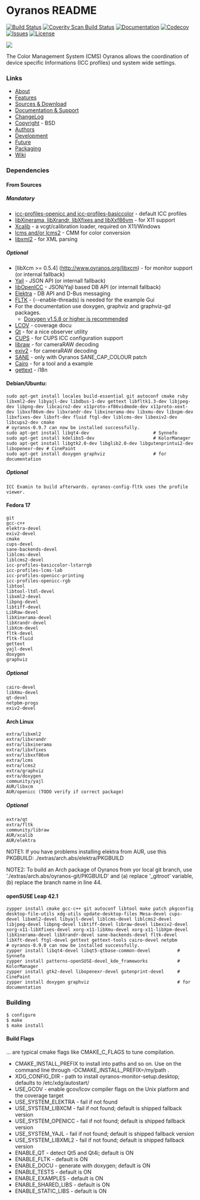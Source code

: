 # Oyranos README
[![Build Status](https://travis-ci.org/oyranos-cms/oyranos.svg?branch=master)](https://travis-ci.org/oyranos-cms/oyranos)
[![Coverity Scan Build Status](https://scan.coverity.com/projects/13943/badge.svg)](https://scan.coverity.com/projects/13943)
[![Documentation](https://codedocs.xyz/oyranos-cms/oyranos.svg)](https://codedocs.xyz/oyranos-cms/oyranos/)
[![Codecov](https://codecov.io/gh/oyranos-cms/oyranos/branch/master/graph/badge.svg)](https://codecov.io/gh/oyranos-cms/oyranos)
[![Issues](https://img.shields.io/github/issues-raw/oyranos-cms/oyranos.svg?style=flat-square)](https://github.com/oyranos-cms/oyranos/issues)
[![License](https://img.shields.io/badge/License-BSD%203--Clause-blue.svg)](https://opensource.org/licenses/BSD-3-Clause)

![](http://www.oyranos.org/images/oyranos_logo.svg)

The Color Management System (CMS) Oyranos allows the coordination of
device specific Informations (ICC profiles) und system wide settings.


### Links
* [About](http://www.oyranos.org/about)
* [Features](http://www.oyranos.org/features)
* [Sources & Download](http://www.oyranos.org/downloads/)
* [Documentation & Support](http://www.oyranos.org/support)
* [ChangeLog](ChangeLog.md)
* [Copyright](COPYING.md) - BSD
* [Authors](AUTHORS.md)
* [Development](http://www.oyranos.org/development)
* [Future](http://www.oyranos.org/future)
* [Packaging](PACKAGING.md)
* [Wiki](http://www.oyranos.org/wiki/index.php?title=Oyranos)


### Dependencies
#### From Sources
##### Mandatory
* [icc-profiles-openicc and icc-profiles-basiccolor](http://sourceforge.net/projects/openicc/files/) - default ICC profiles
* [libXinerama, libXrandr, libXfixes and libXxf86vm](http:/www.x.org) - for X11 support
* [Xcalib](http://www.etg.e-technik.uni-erlangen.de/web/doe/xcalib/) - a vcgt/calibration loader, required on X11/Windows 
* [lcms and/or lcms2](http://www.littlecms.com) - CMM for color conversion
* [libxml2](http://www.xmlsoft.org/) - for XML parsing

##### Optional
* [libXcm >= 0.5.4] (http://www.oyranos.org/libxcm) - for monitor support (or internal fallback)
* [Yajl](http://lloyd.github.com/yajl) - JSON API (or internall fallback)
* [libOpenICC](https://github.com/OpenICC/config) - JSON/Yajl based DB API (or internall fallback)
* [Elektra](http://www.libelektra.org) - DB API and D-Bus messaging
* [FLTK](http://www.fltk.org) - (--enable-threads) is needed for the example Gui
* For the documentation use doxygen, graphviz and graphviz-gd packages.
  * [Doxygen v1.5.8 or higher is recommended](http://www.doxygen.org)
* [LCOV](http://ltp.sourceforge.net/coverage/lcov.php) - coverage docu
* [Qt](http://www.qt.io) - for a nice observer utility
* [CUPS](http://www.cups.org) - for CUPS ICC configuration support
* [libraw](http://www.libraw.org) - for cameraRAW decoding
* [exiv2](http://www.exiv2.org/) - for cameraRAW decoding
* [SANE](http://www.sane-project.org/) - only with Oyranos SANE\_CAP\_COLOUR patch
* [Cairo](http://www.cairographics.org/) - for a tool and a example
* [gettext](https://www.gnu.org/software/gettext/) - i18n

#### Debian/Ubuntu:
    sudo apt-get install locales build-essential git autoconf cmake ruby libxml2-dev libyajl-dev libdbus-1-dev gettext libfltk1.3-dev libjpeg-dev libpng-dev libcairo2-dev x11proto-xf86vidmode-dev x11proto-xext-dev libxxf86vm-dev libxrandr-dev libxinerama-dev libxmu-dev libxpm-dev libxfixes-dev libxft-dev fluid ftgl-dev liblcms-dev libexiv2-dev libcups2-dev cmake
    # oyranos-0.9.7 can now be installed successfully.
    sudo apt-get install libqt4-dev                        # Synnefo
    sudo apt-get install kdelibs5-dev                      # KolorManager
    sudo apt-get install libgtk2.0-dev libglib2.0-dev libgutenprintui2-dev libopenexr-dev # CinePaint
    sudo apt-get install doxygen graphviz                  # for documentation

##### Optional
    ICC Examin to build afterwards. oyranos-config-fltk uses the profile viewer.

#### Fedora 17
    git
    gcc-c++
    elektra-devel
    exiv2-devel
    cmake
    cups-devel
    sane-backends-devel
    liblcms-devel
    liblcms2-devel
    icc-profiles-basiccolor-lstarrgb
    icc-profiles-lcms-lab
    icc-profiles-openicc-printing
    icc-profiles-openicc-rgb
    libtool
    libtool-ltdl-devel
    libxml2-devel
    libpng-devel
    libtiff-devel
    LibRaw-devel
    libXinerama-devel
    libXrandr-devel
    libXcm-devel
    fltk-devel
    fltk-fluid
    gettext
    yajl-devel
    doxygen
    graphviz
##### Optional
    cairo-devel
    libXmu-devel
    qt-devel
    netpbm-progs
    exiv2-devel

#### Arch Linux
    extra/libxml2
    extra/libxrandr
    extra/libxinerama
    extra/libxfixes
    extra/libxxf86vm
    extra/lcms
    extra/lcms2
    extra/graphviz
    extra/doxygen
    community/yajl
    AUR/libxcm
    AUR/openicc (TODO verify if correct package)
##### Optional
    extra/qt
    extra/fltk
    community/libraw
    AUR/xcalib
    AUR/elektra

  NOTE1: If you have problems installing elektra from AUR,
  use this PKGBUILD: ./extras/arch.abs/elektra/PKGBUILD

  NOTE2: To build an Arch package of Oyranos from yor local git branch,
  use './extras/arch.abs/oyranos-git/PKGBUILD' and
  (a) replace '_gitroot' variable,
  (b) replace the branch name in line 44.

#### openSUSE Leap 42.1
    zypper install cmake gcc-c++ git autoconf libtool make patch pkgconfig desktop-file-utils xdg-utils update-desktop-files Mesa-devel cups-devel libxml2-devel libyajl-devel liblcms-devel liblcms2-devel libjpeg-devel libpng-devel libtiff-devel libraw-devel libexiv2-devel xorg-x11-libXfixes-devel xorg-x11-libXmu-devel xorg-x11-libXpm-devel libXinerama-devel libXrandr-devel sane-backends-devel fltk-devel libXft-devel ftgl-devel gettext gettext-tools cairo-devel netpbm
    # oyranos-0.9.0 can now be installed successfully.
    zypper install libqt4-devel libqt5-qtbase-common-devel          # Synnefo
    zypper install patterns-openSUSE-devel_kde_frameworks           # KolorManager
    zypper install gtk2-devel libopenexr-devel gutenprint-devel     # CinePaint
    zypper install doxygen graphviz                                 # for documentation

### Building
    $ configure
    $ make
    $ make install

#### Build Flags
... are typical cmake flags like CMAKE\_C\_FLAGS to tune compilation.

* CMAKE\_INSTALL\_PREFIX to install into paths and so on. Use on the command 
  line through -DCMAKE\_INSTALL\_PREFIX=/my/path .
* XDG\_CONFIG\_DIR - path to install oyranos-monitor-setup.desktop; defaults to /etc/xdg/autostart/
* USE\_GCOV - enable gcov/lcov compiler flags on the Unix platform and the coverage target
* USE\_SYSTEM\_ELEKTRA - fail if not found
* USE\_SYSTEM\_LIBXCM - fail if not found; default is shipped fallback version
* USE\_SYSTEM\_OPENICC - fail if not found; default is shipped fallback version
* USE\_SYSTEM\_YAJL - fail if not found; default is shipped fallback version
* USE\_SYSTEM\_LIBXML2 - fail if not found; default is shipped fallback version
* ENABLE\_QT - detect Qt5 and Qt4i; default is ON
* ENABLE\_FLTK - default is ON
* ENABLE\_DOCU - generate with doxygen; default is ON
* ENABLE\_TESTS - default is ON
* ENABLE\_EXAMPLES - default is ON
* ENABLE\_SHARED\_LIBS - default is ON
* ENABLE\_STATIC\_LIBS - default is ON

